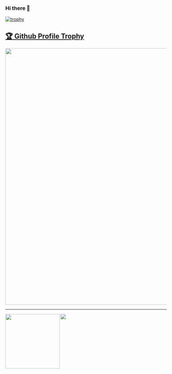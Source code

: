 ### Hi there 👋
[![trophy](https://github-profile-trophy.vercel.app/?username=berdun&theme=onedark)](https://github.com/berdun/github-profile-trophy)

<a href="https://github.com/berdun/github-profile-trophy"><h2>🏆 Github Profile Trophy</h2></a>
<a href="https://github.com/berdun/github-profile-trophy">
  <img width=800 src="https://github-profile-trophy.vercel.app/?username=berdun&column=9&theme=gruvbox&no-frame=true"/>
</a>


---

<div>
  <img height="170" align="left" src="https://github-readme-stats.vercel.app/api?username=berdun&count_private=true&include_all_commits=true" />
  <img src="https://github-readme-stats.vercel.app/api/top-langs/?username=berdun&layout=compact" />
</div>

<!--
**Berdun/Berdun** is a ✨ _special_ ✨ repository because its `README.md` (this file) appears on your GitHub profile.

Here are some ideas to get you started:

- 🔭 I’m currently working on ...
- 🌱 I’m currently learning ...
- 👯 I’m looking to collaborate on ...
- 🤔 I’m looking for help with ...
- 💬 Ask me about ...
- 📫 How to reach me: ...
- 😄 Pronouns: ...
- ⚡ Fun fact: ...
-->
